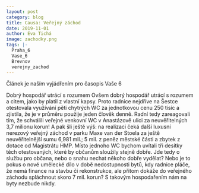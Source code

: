```yaml
---
layout: post
category: blog
title: Causa: Veřejný záchod
date: 2019-11-01
author: Eva Tichá
image: zachodky.png
tags: |-
  Praha_6
  Vase_6
  Brevnov
  verejny_zachod
---
```

Článek je naším vyjádřením pro časopis Vaše 6

Dobrý hospodář utrácí s rozumem
Ovšem dobrý hospodář utrácí s rozumem a citem, jako by platil z vlastní kapsy. Proto radnice nejdříve na Šestce otestovala využívání pěti chytrých WC za jednotkovou cenu 250 tisíc a zjistila, že je v průměru použije jeden člověk denně. Radní tedy zareagovali tím, že schválili veřejné venkovní WC v Anastázově ulici za neuvěřitelných 3,7 milionu korun! A pak šli ještě výš: na realizaci čeká další luxusní nerezový veřejný záchod v parku Maxe van der Stoela za ještě neuvěřitelnější sumu 6,981 mil.; 5 mil. z peněz městské části a zbytek z dotace od Magistrátu HMP. Místo jednoho WC bychom uvítali tři desítky těch otestovaných, které by občanům sloužily stejně dobře. 
Jde tedy o službu pro občana, nebo o snahu nechat někoho dobře vydělat? Nebo je to pokus o nové umělecké dílo v době nedostupnosti bytů, kdy radnice pláče, že nemá finance na stavbu či rekonstrukce, ale přitom dokáže do veřejného záchodu spláchnout skoro 7 mil. korun? S takovým hospodařením nám na byty nezbude nikdy. 